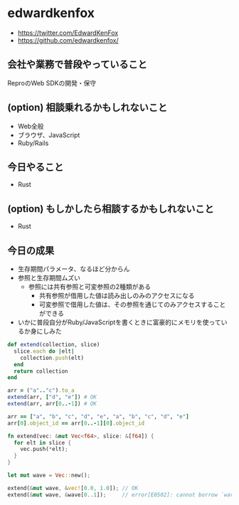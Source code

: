 # edwardkenfox

- https://twitter.com/EdwardKenFox
- https://github.com/edwardkenfox/

## 会社や業務で普段やっていること

ReproのWeb SDKの開発・保守

## (option) 相談乗れるかもしれないこと

- Web全般
- ブラウザ、JavaScript
- Ruby/Rails

## 今日やること

- Rust

## (option) もしかしたら相談するかもしれないこと

- Rust

## 今日の成果

- 生存期間パラメータ、なるほど分からん
- 参照と生存期間ムズい
  - 参照には共有参照と可変参照の2種類がある
    - 共有参照が借用した値は読み出しのみのアクセスになる
    - 可変参照で借用した値は、その参照を通じてのみアクセスすることができる
- いかに普段自分がRuby/JavaScriptを書くときに富豪的にメモリを使っているか身にしみた

```rb
def extend(collection, slice)
  slice.each do |elt|
    collection.push(elt)
  end
  return collection
end

arr = ("a".."c").to_a
extend(arr, ["d", "e"]) # OK
extend(arr, arr[0..-1]) # OK

arr == ["a", "b", "c", "d", "e", "a", "b", "c", "d", "e"]
arr[0].object_id == arr[0..-1][0].object_id
```

```rs
fn extend(vec: &mut Vec<f64>, slice: &[f64]) {
  for elt in slice {
    vec.push(*elt);
  }
}

let mut wave = Vec::new();

extend(&mut wave, &vec![0.0, 1.0]); // OK
extend(&mut wave, &wave[0..1]);     // error[E0502]: cannot borrow `wave` as immutable because it is also borrowed as mutable
```
